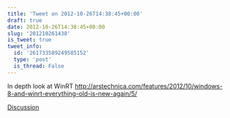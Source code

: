 ```yaml
---
title: 'Tweet on 2012-10-26T14:38:45+00:00'
draft: true
date: 2012-10-26T14:38:45+00:00
slug: '201210261438'
is_tweet: true
tweet_info:
  id: '261733589249585152'
  type: 'post'
  is_thread: False
---
```




In depth look at WinRT <http://arstechnica.com/features/2012/10/windows-8-and-winrt-everything-old-is-new-again/5/>

[Discussion](https://x.com/sytelus/status/261733589249585152)
